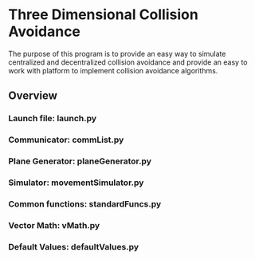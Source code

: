 # Three Dimensional Collision Avoidance

The purpose of this program is to provide an easy way to simulate centralized and decentralized collision avoidance and provide an easy to work with platform to implement collision avoidance algorithms.

## Overview

### Launch file: launch.py

### Communicator: commList.py

### Plane Generator: planeGenerator.py

### Simulator: movementSimulator.py

### Common functions: standardFuncs.py

### Vector Math: vMath.py

### Default Values: defaultValues.py
